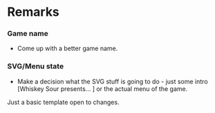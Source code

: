 # Remarks


### Game name
*	Come up with a better game name.

### SVG/Menu state
*	Make a decision what the SVG stuff is going to do - just some intro [Whiskey Sour presents... ] or the actual menu of the game.

Just a basic template open to changes.
